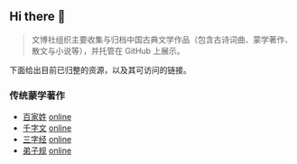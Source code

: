 ## Hi there 👋

>  文博社组织主要收集与归档中国古典文学作品（包含古诗词曲、蒙学著作、散文与小说等），并托管在 GitHub 上展示。

下面给出目前已归整的资源，以及其可访问的链接。


### 传统蒙学著作

- [百家姓](https://github.com/WingBo/baijiaxing) [online](https://wingbo.github.io/baijiaxing/)
- [千字文](https://github.com/WingBo/qianziwen)  [online](https://wingbo.github.io/qianziwen/)
- [三字经](https://github.com/WingBo/sanzijing) [online](https://wingbo.github.io/sanzijing/)
- [弟子规](https://github.com/WingBo/dizigui) [online](https://wingbo.github.io/dizigui/)


